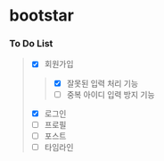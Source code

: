 # bootstar

### To Do List
>- [X] 회원가입
>> - [X] 잘못된 입력 처리 기능
>> -[ ] 중복 아이디 입력 방지 기능
>- [X] 로그인
>- [ ] 프로필
>- [ ] 포스트
>- [ ] 타임라인